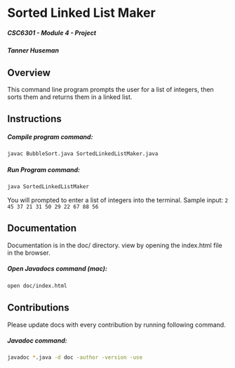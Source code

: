 # Sorted Linked List Maker
##### CSC6301 - Module 4 - Project
##### Tanner Huseman


## Overview
This command line program prompts the user for a list of integers, then sorts them and returns them in a linked list.

## Instructions
##### Compile program command:
```bash
javac BubbleSort.java SortedLinkedListMaker.java
```

##### Run Program command:
```bash
java SortedLinkedListMaker
```
You will prompted to enter a list of integers into the terminal. Sample input:
`2 45 37 21 31 50 29 22 67 88 56`


## Documentation
Documentation is in the doc/ directory. view by opening the index.html file in the browser.
##### Open Javadocs command (mac):
```bash
open doc/index.html
```

## Contributions
Please update docs with every contribution by running following command.
##### Javadoc command:
```bash
javadoc *.java -d doc -author -version -use
```